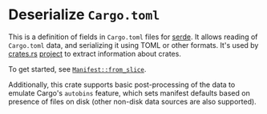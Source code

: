 # Deserialize `Cargo.toml`

This is a definition of fields in `Cargo.toml` files for [serde](https://serde.rs). It allows reading of `Cargo.toml` data, and serializing it using TOML or other formats. It's used by [crates.rs](https://crates.rs) [project](https://gitlab.com/crates.rs/crates.rs) to extract information about crates.

To get started, see [`Manifest::from_slice`][docs].

[docs]: https://docs.rs/cargo_toml/latest/cargo_toml/struct.Manifest.html#method.from_slice

Additionally, this crate supports basic post-processing of the data to emulate Cargo's `autobins` feature, which sets manifest defaults based on presence of files on disk (other non-disk data sources are also supported).



